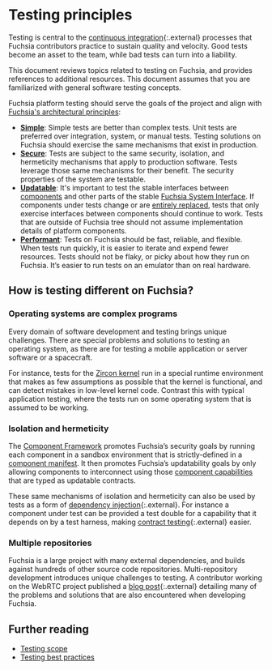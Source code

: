 # Testing principles

Testing is central to the
[continuous integration][continuous-integration]{:.external} processes that
Fuchsia contributors practice to sustain quality and velocity. Good tests become
an asset to the team, while bad tests can turn into a liability.

This document reviews topics related to testing on Fuchsia, and provides
references to additional resources. This document assumes that you are
familiarized with general software testing concepts.

Fuchsia platform testing should serve the goals of the project and align with
[Fuchsia's architectural principles][principles]:

- **[Simple][principles-simple]**: Simple tests are better than complex tests.
  Unit tests are preferred over integration, system, or manual tests. Testing
  solutions on Fuchsia should exercise the same mechanisms that exist in
  production.
- **[Secure][principles-secure]**: Tests are subject to the same security,
  isolation, and hermeticity mechanisms that apply to production software. Tests
  leverage those same mechanisms for their benefit. The security properties of
  the system are testable.
- **[Updatable][principles-updatable]**: It's important to test the stable
  interfaces between [components][glossary.component] and other parts of the
  stable [Fuchsia System Interface][fsi]. If components under tests change or
  are [entirely replaced][netstack3-roadmap], tests that only exercise
  interfaces between components should continue to work. Tests that are outside
  of Fuchsia tree should not assume implementation details of platform
  components.
- **[Performant][principles-performant]**: Tests on Fuchsia should be fast,
  reliable, and flexible. When tests run quickly, it is easier to iterate and
  expend fewer resources. Tests should not be flaky, or picky about how they run
  on Fuchsia. It’s easier to run tests on an emulator than on real hardware.

## How is testing different on Fuchsia?

### Operating systems are complex programs

Every domain of software development and testing brings unique challenges. There
are special problems and solutions to testing an operating system, as there are
for testing a mobile application or server software or a spacecraft.

For instance, tests for the [Zircon kernel][glossary.zircon] run in a special
runtime environment that makes as few assumptions as possible that the kernel is
functional, and can detect mistakes in low-level kernel code. Contrast this with
typical application testing, where the tests run on some operating system that
is assumed to be working.

### Isolation and hermeticity

The [Component Framework][cf] promotes Fuchsia’s security goals by running each
component in a sandbox environment that is strictly-defined in a
[component manifest][cf-manifests]. It then promotes Fuchsia’s updatability
goals by only allowing components to interconnect using those
[component capabilities][cf-capabilities] that are typed as updatable contracts.

These same mechanisms of isolation and hermeticity can also be used by tests as
a form of [dependency injection][wikipedia-dependency-injection]{:.external}.
For instance a component under test can be provided a test double for a
capability that it depends on by a test harness, making
[contract testing][contract-test]{:.external} easier.

### Multiple repositories

Fuchsia is a large project with many external dependencies, and builds against
hundreds of other source code repositories. Multi-repository development
introduces unique challenges to testing. A contributor working on the WebRTC
project published a [blog post][multi-repo-dev]{:.external} detailing many of
the problems and solutions that are also encountered when developing Fuchsia.

## Further reading

* [Testing scope][test-scope]
* [Testing best practices][best-practices]

[fsi]: /concepts/packages/system.md
[netstack3-roadmap]: /contribute/roadmap/2021/netstack3.md
[test-scope]: /contribute/testing/scope.md
[best-practices]: /contribute/testing/best-practices.md
[continuous-integration]: https://martinfowler.com/articles/continuousIntegration.html
[principles]: /concepts/index.md
[principles-simple]: /concepts/principles/simple.md
[principles-secure]: /concepts/principles/secure.md
[principles-updatable]: /concepts/principles/updatable.md
[principles-performant]: /concepts/principles/performant.md
[glossary.component]: /glossary/README.md#component
[glossary.zircon]: /glossary/README.md#zircon
[cf]: /concepts/components/v2/README.md
[cf-capabilities]: /concepts/components/v2/capabilities/README.md
[cf-manifests]: /concepts/components/v2/component_manifests.md
[wikipedia-dependency-injection]: https://en.m.wikipedia.org/wiki/Dependency_injection
[contract-test]: https://martinfowler.com/bliki/ContractTest.html
[multi-repo-dev]: https://testing.googleblog.com/2015/05/multi-repository-development.html
